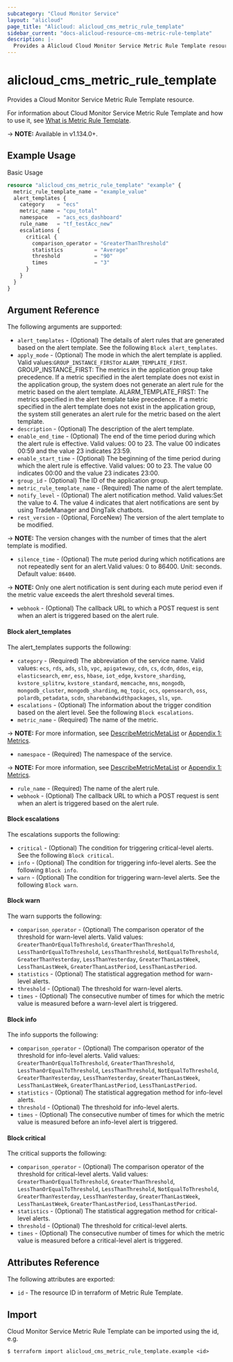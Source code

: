 ```yaml
---
subcategory: "Cloud Monitor Service"
layout: "alicloud"
page_title: "Alicloud: alicloud_cms_metric_rule_template"
sidebar_current: "docs-alicloud-resource-cms-metric-rule-template"
description: |-
  Provides a Alicloud Cloud Monitor Service Metric Rule Template resource.
---
```


# alicloud\_cms\_metric\_rule\_template

Provides a Cloud Monitor Service Metric Rule Template resource.

For information about Cloud Monitor Service Metric Rule Template and how to use it, see [What is Metric Rule Template](https://www.alibabacloud.com/help/doc-detail/114984.html).

-> **NOTE:** Available in v1.134.0+.

## Example Usage

Basic Usage

```terraform
resource "alicloud_cms_metric_rule_template" "example" {
  metric_rule_template_name = "example_value"
  alert_templates {
    category    = "ecs"
    metric_name = "cpu_total"
    namespace   = "acs_ecs_dashboard"
    rule_name   = "tf_testAcc_new"
    escalations {
      critical {
        comparison_operator = "GreaterThanThreshold"
        statistics          = "Average"
        threshold           = "90"
        times               = "3"
      }
    }
  }
}

```

## Argument Reference

The following arguments are supported:

* `alert_templates` - (Optional) The details of alert rules that are generated based on the alert template. See the following `Block alert_templates`.
* `apply_mode` - (Optional) The mode in which the alert template is applied. Valid values:`GROUP_INSTANCE_FIRST`or `ALARM_TEMPLATE_FIRST`. GROUP_INSTANCE_FIRST: The metrics in the application group take precedence. If a metric specified in the alert template does not exist in the application group, the system does not generate an alert rule for the metric based on the alert template. ALARM_TEMPLATE_FIRST: The metrics specified in the alert template take precedence. If a metric specified in the alert template does not exist in the application group, the system still generates an alert rule for the metric based on the alert template.
* `description` - (Optional) The description of the alert template.
* `enable_end_time` - (Optional) The end of the time period during which the alert rule is effective. Valid values: 00 to 23. The value 00 indicates 00:59 and the value 23 indicates 23:59.
* `enable_start_time` - (Optional) The beginning of the time period during which the alert rule is effective. Valid values: 00 to 23. The value 00 indicates 00:00 and the value 23 indicates 23:00.
* `group_id` - (Optional) The ID of the application group.
* `metric_rule_template_name` - (Required) The name of the alert template.
* `notify_level` - (Optional) The alert notification method. Valid values:Set the value to 4. The value 4 indicates that alert notifications are sent by using TradeManager and DingTalk chatbots.
* `rest_version` - (Optional, ForceNew) The version of the alert template to be modified.

-> **NOTE:** The version changes with the number of times that the alert template is modified.
* `silence_time` - (Optional) The mute period during which notifications are not repeatedly sent for an alert.Valid values: 0 to 86400. Unit: seconds. Default value: `86400`.

-> **NOTE:** Only one alert notification is sent during each mute period even if the metric value exceeds the alert threshold several times.
* `webhook` - (Optional) The callback URL to which a POST request is sent when an alert is triggered based on the alert rule.

#### Block alert_templates

The alert_templates supports the following: 

* `category` - (Required) The abbreviation of the service name. Valid values: `ecs`, `rds`, `ads`, `slb`, `vpc`, `apigateway`, `cdn`, `cs`, `dcdn`, `ddos`, `eip`, `elasticsearch`, `emr`, `ess`, `hbase`, `iot_edge`, `kvstore_sharding`, `kvstore_splitrw`, `kvstore_standard`, `memcache`, `mns`, `mongodb`, `mongodb_cluster`, `mongodb_sharding`, `mq_topic`, `ocs`, `opensearch`, `oss`, `polardb`, `petadata`, `scdn`, `sharebandwidthpackages`, `sls`, `vpn`.
* `escalations` - (Optional) The information about the trigger condition based on the alert level. See the following `Block escalations`.
* `metric_name` - (Required) The name of the metric.

-> **NOTE:** For more information, see [DescribeMetricMetaList](https://www.alibabacloud.com/help/doc-detail/98846.htm) or [Appendix 1: Metrics](https://www.alibabacloud.com/help/doc-detail/28619.htm).
* `namespace` - (Required) The namespace of the service.

-> **NOTE:** For more information, see [DescribeMetricMetaList](https://www.alibabacloud.com/help/doc-detail/98846.htm) or [Appendix 1: Metrics](https://www.alibabacloud.com/help/doc-detail/28619.htm).
* `rule_name` - (Required) The name of the alert rule.
* `webhook` - (Optional) The callback URL to which a POST request is sent when an alert is triggered based on the alert rule.

#### Block escalations

The escalations supports the following: 

* `critical` - (Optional) The condition for triggering critical-level alerts. See the following `Block critical`.
* `info` - (Optional) The condition for triggering info-level alerts. See the following `Block info`.
* `warn` - (Optional) The condition for triggering warn-level alerts. See the following `Block warn`.

#### Block warn

The warn supports the following: 

* `comparison_operator` - (Optional) The comparison operator of the threshold for warn-level alerts. Valid values: `GreaterThanOrEqualToThreshold`, `GreaterThanThreshold`, `LessThanOrEqualToThreshold`, `LessThanThreshold`, `NotEqualToThreshold`, `GreaterThanYesterday`, `LessThanYesterday`, `GreaterThanLastWeek`, `LessThanLastWeek`, `GreaterThanLastPeriod`, `LessThanLastPeriod`.
* `statistics` - (Optional) The statistical aggregation method for warn-level alerts.
* `threshold` - (Optional) The threshold for warn-level alerts.
* `times` - (Optional) The consecutive number of times for which the metric value is measured before a warn-level alert is triggered.

#### Block info

The info supports the following: 

* `comparison_operator` - (Optional) The comparison operator of the threshold for info-level alerts. Valid values: `GreaterThanOrEqualToThreshold`, `GreaterThanThreshold`, `LessThanOrEqualToThreshold`, `LessThanThreshold`, `NotEqualToThreshold`, `GreaterThanYesterday`, `LessThanYesterday`, `GreaterThanLastWeek`, `LessThanLastWeek`, `GreaterThanLastPeriod`, `LessThanLastPeriod`.
* `statistics` - (Optional) The statistical aggregation method for info-level alerts.
* `threshold` - (Optional) The threshold for info-level alerts.
* `times` - (Optional) The consecutive number of times for which the metric value is measured before an info-level alert is triggered.

#### Block critical

The critical supports the following: 

* `comparison_operator` - (Optional) The comparison operator of the threshold for critical-level alerts. Valid values: `GreaterThanOrEqualToThreshold`, `GreaterThanThreshold`, `LessThanOrEqualToThreshold`, `LessThanThreshold`, `NotEqualToThreshold`, `GreaterThanYesterday`, `LessThanYesterday`, `GreaterThanLastWeek`, `LessThanLastWeek`, `GreaterThanLastPeriod`, `LessThanLastPeriod`.
* `statistics` - (Optional) The statistical aggregation method for critical-level alerts.
* `threshold` - (Optional) The threshold for critical-level alerts.
* `times` - (Optional) The consecutive number of times for which the metric value is measured before a critical-level alert is triggered.

## Attributes Reference

The following attributes are exported:

* `id` - The resource ID in terraform of Metric Rule Template.

## Import

Cloud Monitor Service Metric Rule Template can be imported using the id, e.g.

```
$ terraform import alicloud_cms_metric_rule_template.example <id>
```
